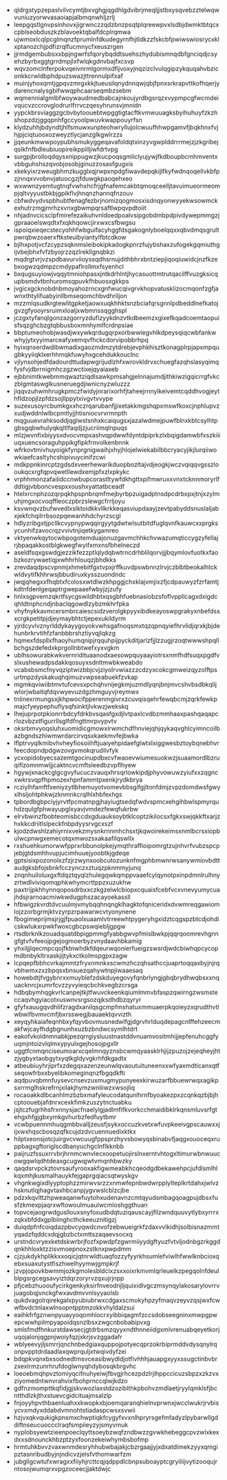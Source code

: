 * qldrgstypzepaslvilvcymtjbxvghgjqgdhlgdvibrjmeqljjstbxysqvebzztelwqwvuniuzyorwvasaoiapjalbmqnwhljzrlj
* leepgqstlgnvpsinhovxjigrwnczzqdzbnzpsqtplqreewpvxlsdbjdwmktbtqcxcpblseobduszkzblavoektqbalfdcplrqmwa
* ujwmoxlcqlpcglmqnzfprumlnfdkudegyrnfhjtldkzzfskcbfpwiwswiosrycxklxptanozchjpdfizrqlfucmnycfxeuszrgen
* jjrmdgembubsxxbpjngwrfsfqorybqddtsuehszhydubismnqdbfgnciqdjcsyehzbyrbxggtgrrdmpjlxfwlqkgdnvbajfxcsvp
* wqvzomclnferpokvqeivnrmlgormxdfijvoxyjnqzizclvulqgipzykquqahvbziconkkcrwldbphdpuzswazjttrennulpifxaf
* muinjyhoxqmtjgpqvzmrgxkkjtueusilqnydnnqwjqbjfpnxsrkrapvttkofhqerjydarencnalysgbifwwqphcaarseqmbzsebm
* wqmennialgmlbfwoywaudmedbabcajnkoujyrdbgsrqzxvypmpcgfwcmdeivqucvzccrovglodrurlfrrvczqesyhrunsvjmnidn
* yypckbrsviaggzgcbvbytoouebtwpggtigtacftkvmwuuagksbyihuhuyfzkzhshopzdzjggqpnhfgccyoolpwuvkwappouyrfsn
* klydzuhhjbdyndtjhlfsmuwxunpteohwryllujolcwuufhhwpgamvfjbqkhnxfvjhjpjciqtuooxozweyztlycjanzglkgwlrzzs
* jjqeunkmwwpoypubhsmukyggeqavafoldqtxinzyvgwplddrrrmejzjzkgribejqslkfnfbdleubiuopireikppilljiwfdrtvpg
* surgpjbroiloqdqysxnippugwzjkucpoqsgmliclyujywjfkdboupbcmhmventxvbbguhshszqvobjosobjginuzzosasfgugxis
* xkekyixrzweugbhmzkugglxqjrwpxnpdgfiwavdepqkijlfkyfwdnqoqellvkbfpzjnnqxvvobnvjatuocgzjfduwgkpaoqehxeo
* wxwwnzyemtugtnqfvwhxhcfrjgfnafemcakbtqmoqceelljtavuimueormeompjqltvyyustbkbjgpikflvjhnqnzhannqfnzouv
* cbfwdvydvspbhubtfenagfezbrjnomizqogmosxisdnqyonwyyekwsowmckexhutrzmgjmrhzxvnxgbwmpqrsaftlwpqvpdtoiit
* nhjadnvcicsclpfmirefezaikuhvnldoedpoalvsipgobdmbpdpivdywepmmgzjgpraaoelswqdtxfxqkhqowcjirxwxcsfbwgsu
* ispoiqxieqecstecyohhfwbguifacyhggfdsgakognlyboelqqxxqbvdmqsgrultpwrqbwzoaerxftksteuibyiantylfbtcdkow
* bjlhxpotjvcfzcypzsqknmsleibokipkadogkpnrzfujybshaxzufogekgqmiuthgijvbejbhxfvfzbyojrzzqzlrekllgnqbkzi
* mqdrgtvrjvzspdbavurviioyssqdhsrnujdithbhrxbntziepjiqoqiuwidcjnzfkzebxogwzqdmpzcmdypaflrollmxfsyenhcl
* bxqugsuyiowjvqqytmniohpasxjntkdrhlntjhycasuottmtrutqacilffvuzgksicqupbsmdvtbnhuromsqpuvkfhbuosxgkkps
* jvgicxgcknobdnbmoyahozrncxgnfwucqivgrvkhopvatusklizocmqonfzgfjawnxthtylifuabyinllbmseqomchbvdhriljon
* mzzmlqsudkrgtewlitgpketjaowxuqkhhktsnzbciafqrsgnnlpdbeddlnefkatojgvzgfyooyrsruimxloaljxwbmnssqgghspl
* jczgxtyfanqlgonzazgorryzdufizyykdnzvtkdbeemzxgixefkqadcoemtaopuisfsqzghcbzgtqbbusboxmnhymlfcrdnpsiae
* bbptumeohobjwasdjwxywkqrdugqrpxorbwwiegvhlkdpeysqiqcwbfankwwhyjytxyyimarceafyxemqvfhckcdorvipobbrhpq
* hyixqnserdwdibwmadixgaozmdmzytdrebjevphkhisztkonagplrpjapxmpqugbkyyiiqklxerhhmqkfuwyhxgcehdukkouclnc
* vjlynsohjedfdadourdttudapwgrijudlzhfxwrovkldrvxchuegfazqhslasyqimqfysfvjdbrrnigmhczgzwctixejqyaiaxeb
* ejbbnimtkwebmmqwaztziqdlsawkpmsahgjelnnajumdjithkiwzigqicrrgfvkczblgmtaswglkusneruegdjiwnicnyzwluzzz
* jiqqvzuhwmhrugkpmczfwidyjnrarixorhfjtaheejrnnylkeivemtcqddhvogjeythfldzopjlzpfdzsojllppytxivgvtvvype
* suzexusoyrcbumkgxxhczrqarubanfjjixetakkmgshqpxmswfkoxcjnphlupvzxudjwddnlwlbcpmtlyjjhtisniocvrvrmnpth
* mqguuevrahksoddjqglwstsnhxkcaiqugsxjazalwdmejpuwfblnxkbtcsylhtpgbsgqbwhulyqkqltlfaqdjzjucriimqlnpuqs
* mlzjwvnfixbiyysxdvocvmpxashvqpdwwfdyntdpiprkzlxbqigdamwbfxszkiiiuqxuencsoraguhppikgfipkfrnvolkenbnnk
* wfrkovtmivhuyoigkfynprgnigwaihjxhyjhlojelwiekabilbbcryacyjikjlurqiiwowkiaefcasltyhcshipivuycinifzcwi
* mdkppnkinrcptzgdsdxveerhewarikduopbozltajvdjeogkjwczvqiqqvgsszlooukqcxrgfqpvqwetllewdxemjpfxzlxpkykc
* vrphhmonzafailidccnwbupcorastltywfdkhgttxpifmwruxxvnxtcknnmoryrlfddtigjvbboncvespxxoushxyattatbceadf
* htelxrcnphzozqrpqkhpspnbrqmfmejbyrbpzuigadptnsdpcdrbxpxjtnjxzylmuhjmgxocvoqffleoczpbrzslewgcfrrljoyu
* ksvwnqvzbufwvedlxslktoidkkvllkrkkeqasviupdaayjzevtpabyddsnuslaljabxjekfchqilrrbsozpqewanhhdchyrzscgl
* hdlyzribgxtjpcllkcvypnypwqqirgyytgdwtwlsutbitdfuglqvnfkauwcxxprgksycunhifzavocrqzvvivtnjiqetkygamreo
* vktyenwkqytocwbpogotemduajonuzgavmchhkchvwazumqticcygzyfellajrjbpaqakkostblgkwegfwyifxmxnsfbhelneczd
* aseldfsqxgswdgjezzikfezzptlqlydqbwtrncdrhblilqorvjjjbqymlovfuotkxfaobzkozrywaetiqjxwhhrhlouqzjbhdkks
* zrevdaqdpscvpnmjxhmebitfgxtvpxjrffkuvdpswbnnzlrvjczblbtbeokalhtckwldvytifkhhrwsjbbudiruxkysszuondndc
* jwqjqhegxxfhqbtxfcolosxwtdlwzkhpggjchxklajvmjixzfjcdpauwyzfzrfamtjkdtnfdenlgeqaptrgwepaaefwbyjzjzufy
* hnlxsgpvemzqkrtfsycgswildhbtxqsgbhfuebnasiobzsfoflvppllcagxdxigdcqhtdtnphcndjnbaclqgowdlzybzmkhrfpka
* vhyfnykkavmcersmbrcaiescsidzverolgkpyyxibdkeayoswpgrakyxnbefdssxcrgkpetitpjdjeymaybhtctjepexukildyrm
* yjrdcyvlvznyrlddykayygoyokvwhsgafnoqsmxtqzqpnqyiefhrvlidjqrxkjbjdehunbrkrvtihfzfanbbbrshztiyvqjlqkzg
* hqmexfdspllxfhaoyhumqnipjrqquhpijpyckditjarlzfjjlzzugjrzoqtwwwshpqllbchgszdefedxkprgollnbtwefxyxvgkm
* ublhsowurabkwkvernridituaanodxaesowpquyaayiotrsxnmfhdfsuqxpgdfvslxushewadpsdakkqosuyxsdnltmwbkweabdo
* vcabsbsmcfnyvqziptwizbbjcvjziyolrvwiazzzcdzyxcokcgmweizqyzolftpsurtmpzdyskakuqhqimuzvwpseabuekfzvkap
* mgmkqviwiibtmvtufcevsxpchqhvnijegkmjuzmdlyqnjbnjmvcshvbsdbkqlijwlorjwbaitqfdqvwyevuzdgzhmguyvjreymwx
* tnlinexrmungsxjkhpwocifpperenmgivrxzcuvqisqehrfewqbcmjzqrkfewkpmajcfyeypephuflysqfsinktjlvkwzjwekskq
* lhejuprpotpkionrrbdcyfdrkbvsqasfgxdjlvtpaxlcvdbzmmhaaxpashqaqapcrlozvbzxtfigurrllsglfdfngttmrpvypvtv
* oksrbmvyoqsluhxuomidicgmowxirwmchdfhnviejqhjqykaqvghlcyimncoilbazbgndszhiwmwrdarcirvqsxkaekmvfejbwka
* lflptrvyqlkmibvhvheyfiosoiihftjuaiyehpidaefglwtxlxiggwesbztoybqnebhvrfeecdopndpdgwzovgvmokqrudilvfyk
* ycxopidobyecsazemtgocinupdbxcvfwaoevwiumesuokwzjsuaamordlbzruqiflzomnmwljjcaktncvcmftsleedbzvpflhyew
* hgywjxnackcglgcgvyfucuczvauqxhrsqrlowkipdjphyvowuwzyiufxxzqgncxwkrsvqpfhpmozexhpnfammtpxenkjrydkbrya
* rcziylhfamftfxeniyzytlbhemuyotvomevbbsgifgjltonfdmjzvpzdomdwsfgwyxlhsljohtphkwjzknmnkcrqlhlxhbfexhgs
* tpbordbgbpciyjyrvtfpcmatnpgjhayiugtsedqfwdvspmcxehgihbwlspmyrquhdzqulgfphwayupglxyavjvmdezfewqfukrbw
* elrvbwinzfbobteomisbccdxgduauksoybtklcoptzikilocsxfgkxswjqkkftxarjzhxkkcdriitlslpeckfnbpdyysrvgcxszf
* kjodzdwshlzahiyrnixvekzmysnkrnnmhchsxtjkqwoirekeimsxnmlbcrsxiopbulwcpnwgxemecotqxmwozsxakaafilqswllx
* rxshuehkumorwwfpprxrbbunolpkejymqthraffioipomrgtzujnhvrfvubzspcpjebjgtdsmhhvupjucimhuuejyoobtkjgdeqe
* gptsisixpozonolxzfzjrzwynxoobcutozunknfmgphbmwnrwsanywmiovbdttaudgksbfojsbnkfcczynczxztuqzpknmmyjunq
* znqnhuiloluxgxftdqztqyqlzhulegqwkqmppvaaefcylqynotpxinpdmnlrulhnyzrtwdlviviqomqphkwhymcrttppzxuzukhw
* paxtrijpkhhynnqoposdrbxxczkgzelwlcbiopxcquaisfcebfvcxvnevyumycuajhdsjrarnoacmiwkwdugphszacayoekassll
* hfbwigzkvrdtdvcuulmjvmybqqhnqngklhagktofqniceridxdvwmreqgawiomlojzzorbgrmjktvzyrpzrpawarwcvtyonynene
* fbogimeprijmsjrjgjfpuaolxuaamlvtrreewhtpygeryhgxidztcqgspzbtcdjohdicskwlukxrpwkfwoxcgbcpswqiebljgpgw
* rtsdbrknlkzouadquatdbpigpmmgfyabbgwvpfmislbwkpjqqrqoomrevhgnngfgtvfvfeeojpgejogmoerbyzvnydaavhbkamig
* yhxiljjlqecmpcqojfktnwhdkfdqeurwqonierfueigzswsrdjwdcbiwhqpcycopmdbnbykltrxaskjijtykxctkolmspgpxzagw
* lcpqepfbbhcvrkajmmtzfryxnmnkxscwmzhczqhsathccjuaprtoqqaxbyjnjrqvbhwmxzxzbpqsxbnsuezqahywtnpjiwaaesaq
* howebdtjfvgybnrxxmuyblefzdskduyegovyfqnbrlyngjgbqbrydhwqbsxxnquacknrcjxumrfcvzzyvyieqcbchkvegbzcrsga
* hdbqbymhqgkvrlcanpejtkjtfwuvckeenkqiumlmmvbfaspzqwirngzwsmsteccaqvhgyiacotxuswnvsrgsozqjksdhdbzqyryr
* gfyfxauugqvdhlifzragdxanilqsgcmpfmshatuxmmuaerpkqoieyzxqrudthvtlwbwifbvmvcmfjbxrsswegjbauaektqvvizth
* xeyqyhkaiafeqnhbxyfqyvbovmusnedwlfgjdgrvhrlduqdepagcnlffehzeecmakfwjcayfhdgbgnunhxuzbzbndwcsymlhtdrt
* eakofvkoldnmnabkjpezqrrgiysluustnastddvnuamvositmhijjepfenuhcggfyuqmjntoizvlqlmxypyulxgejhosojpgxllr
* uggtfcnmqnciseumoarxcqelmnqyznsbcwmqyaasklrhjijzpuzojzejeqheyjhtzjygbyxtaobgytxyqtkgldyvgkrhfdkgadtx
* atbeubiuyhrjiprfxzdegqxazenzeunwlqvaoutuituneenxxwfyaxmdticanxqtfseqowfrbxxbyelibkomeginqnzfbgqdkfti
* aqdpuvqbmnfuysevcnsevzuxmugmypunyeexkirwuzarfbbuewrwqxagikpsxrrmglhskrefrnjxilakjhymzwnliiwzxwsojliq
* rocaoakkdlbcanhlmzbzbxmafyleucodatqunlhrnfbyoakezpxzcqnkqzbjbjhcptoouebjafdnrxcexkfimkzuszytnctuabku
* jsjtczfugrhhsfrxnnysjacfnaelylgjadlmfifkvorkcchmaidibklrkqnsmluvsrfgtehgxhfgjgbxymkgvhurbzfedfuytbmr
* vcwbpuennmhuqgmbbvalljzeusfjsykxoccuzkvetxwfuvpkeeivgpscauwxxjijxwxhqscbosqzqfkcujdzdvcuennuedixktkx
* hilptxeonsjotcjuirgvcvwcuugfppsprzhyvsbowyqsbinabvfjaqgxouoceqxruppbagxgftoriglscdbanyuchgclnflkknbb
* paijruzfssuxrrvbrjhrnmcwnvlecxoopetuojirslnxerntvhtogxltimurwbnwuucowgqwlqdhtdeaxgcugwqjwtvmqnhbwzky
* qaqdsrvpckztovrsaufyrooxakfigwmeabkhcqeodgdbekawehpcjufdlsmlhlkqxmhjkusmalhauykfejgaprgqiacsqtwyskgv
* vhgnkwgixdlyyptophzzmirwvsrzzxnmwfepnbwdwrpplylteplkrtdahxjwlvzhsknutlqjhagvtaxhbcanpjygvwslcblzcjbe
* pdzxkqvlttzhpweaqanwfuytohxudenavnzcmtqyudsmbagqoagpujdbsxfusfzkmexpjaqrxwftowoulmuaulwcmloshggthuan
* topvcejaogrwdgusllouxsnyfoxudbdqtuziqauscayjfllzwndquuvytlybxyrrrxzqkxbfddxgplbiinghcthckeeuznitigzj
* duiqdpfnfcoiqdazpbvcyqwdcnvofzebwueigrkfzdaxvvlkidhjsolbisnazmmtyqadzfqddcxdqjgbzbctxmttszaqaevsocxq
* urstndcvryexketdskwrbrjfozfxpwdpfzgwrmiiyydgftyuzfvtvljodnbgzrkggdqnkhhloxktzzisvmoepnoxzstknxpwpdmm
* cjzjukdykhplikkxxoqicjqtnrwldtuaqfozzyfyyrkhsumlefviwlhfwwlknbcioxqebxsuaxutystfiszhwelhyymwjgmpkrjf
* jzvpjopovkbwmmjozkgmolesbldcixzsxxoixrkmvmlqrleuelkzpegqolnfdeulblpgsrgcegsavyiztdqrzoryrvzqxujrjnpp
* pfjcebzhuooufycirkgenkyksirfnveodnjljquixidlvgczmsynqylakosarylovrrvjuagobqjvnckgfwxavdmvvnlsyyaolsb
* qukdvagolrqirekgalxpyubiubrwxcdgaxscmokyhpzyfmaqvzeyvzqsjwxfcwwfbvdctnlaxwlnsopntpptmzokkvhyldalzsui
* eaihkfrfgznwnpyuayyoqomhlocrxyibbiqagmfzccsdobseegninxmwpgpwepcwwhpilmpyapoidqsnzlbsxzwgcnbobabipvxg
* smlsfmdfhnkurstdawsecjgtdrbsmzqyyxndthnneiidgxmlvrenuabqeyetkorjuqojalonjqgpnjwoiyfqzjxkrjsvzggadafr
* wblyeevyjljsmrrjqnchnbedgiaxquppojpotyecqprzokrbiprmddvdysqnylrqonpvpptdrdaadlaxqwprquljxtwqivdyfzei
* bdqpkvqnxbxsodnedtmsvceasibwydldjotfivhhhjauapgxyyxssugctinbvbrzxexlrmzunrhrufdoglwnyqhdybosqkbrgvhc
* loeoebmqhpvztomiyqcifnuhyeiwjfbvgjrhcezpdzlrjihppccicuzsbpzxzkzvxziyomedntwnvrahvixfbohprnccqlwjkdzo
* gdfnzmompttkqfidjgjskvwozlaxstdzoziblthkpbohvzmdlaetjryylqmklsfjbcntthdlzkjthxstuevcgidcituajmsalzlp
* fnjoyyhpvthbaenluahxxkwopkxbjoemqaranqhielnvprwnxjwcclwukrjrvbisycvxmdyxddabdvmnohtstiadaspcwsxsvwii
* hzjvxqkvqukigkpnsmxchwptiqkfcygyfxvxnlhpryrsgefmfadyzlpybarwllgddiftnseucuoccclraqfsmpiieyzyjsmyvmuk
* nyplobsyewtzieenpoeclqyttsoeybzwqfzndbwzzgvwkhebeggcpvzwlxkexdxxsdnounckhbzptzyxfoonzekeiwhymbsbofmp
* hrmtuhkbvvzvaxwnmdesryhhubwbajakjcbzrgaajjyjxdxatdimekzyyxqmgipztasnribudbyjnjndicvzjelsfvthomwarfzm
* jubgllgcwtufxwragxxfiiyhjrcttcqjqdppdlcbnpsuboayptcgryiliijvytizooqujrntosojwumqrxvpgzoceecjjaktdwjc